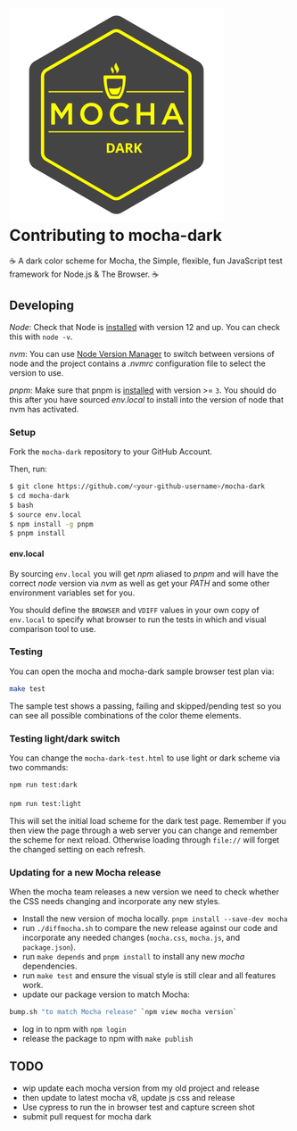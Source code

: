 # <img src="./images/mocha-dark-logo.svg" alt="Mocha Logo" /> Contributing to mocha-dark

☕️ A dark color scheme for Mocha, the Simple, flexible, fun JavaScript test framework for Node.js &amp; The Browser. ☕️

## Developing

*Node*: Check that Node is [installed](https://nodejs.org/en/download/) with version 12 and up. You can check this with `node -v`.

*nvm*: You can use [Node Version Manager](https://github.com/nvm-sh/nvm) to switch between versions of node and the project contains a *.nvmrc* configuration file to select the version to use.

*pnpm*: Make sure that pnpm is [installed](https://pnpm.js.org/installation/) with version >= `3`.  You should do this after you have sourced *env.local* to install into the version of node that nvm has activated.

### Setup

Fork the `mocha-dark` repository to your GitHub Account.

Then, run:

```sh
$ git clone https://github.com/<your-github-username>/mocha-dark
$ cd mocha-dark
$ bash
$ source env.local
$ npm install -g pnpm
$ pnpm install
```

#### env.local

By sourcing `env.local` you will get *npm* aliased to *pnpm* and will have the correct *node* version via *nvm* as well as get your *PATH* and some other environment variables set for you.

You should define the `BROWSER` and `VDIFF` values in your own copy of `env.local` to specify what browser to run the tests in which and visual comparison tool to use.

### Testing

You can open the mocha and mocha-dark sample browser test plan via:

```sh
make test
```

The sample test shows a passing, failing and skipped/pending test so you can see all possible combinations of the color theme elements.

### Testing light/dark switch

You can change the `mocha-dark-test.html` to use light or dark scheme via two commands:

```sh
npm run test:dark

npm run test:light
```

This will set the initial load scheme for the dark test page. Remember if you then view the page through a web server you can change and remember the scheme for next reload.  Otherwise loading through `file://` will forget the changed setting on each refresh.

### Updating for a new Mocha release

When the mocha team releases a new version we need to check whether the CSS needs changing and incorporate any new styles.

* Install the new version of mocha locally. `pnpm install --save-dev mocha`
* run `./diffmocha.sh` to compare the new release against our code and incorporate any needed changes (`mocha.css`, `mocha.js`, and `package.json`).
* run `make depends` and `pnpm install` to install any new *mocha* dependencies.
* run `make test` and ensure the visual style is still clear and all features work.
* update our package version to match Mocha:

```sh
bump.sh "to match Mocha release" `npm view mocha version`
```

* log in to npm with `npm login`
* release the package to npm with `make publish`

## TODO

* wip update each mocha version from my old project and release
* then update to latest mocha v8, update js css and release
* Use cypress to run the in browser test and capture screen shot
* submit pull request for mocha dark
